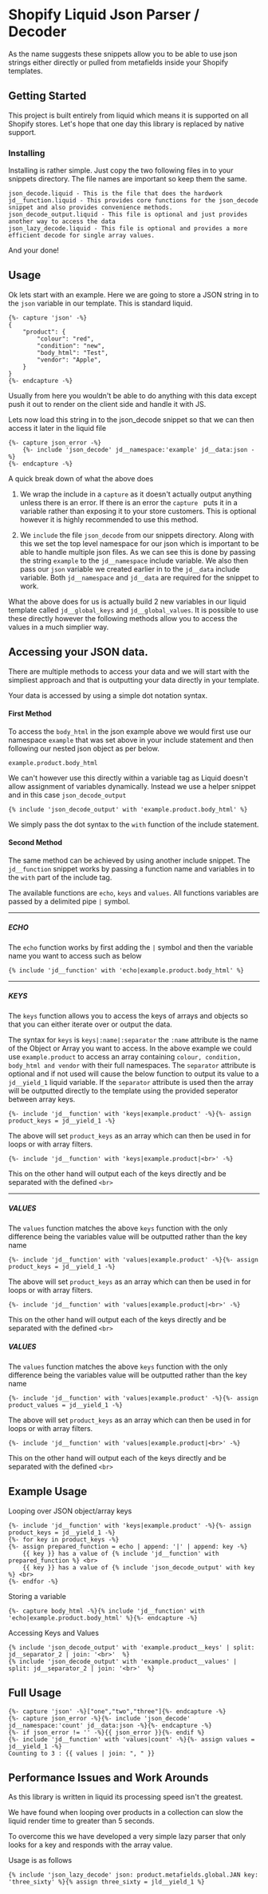 # Shopify Liquid Json Parser / Decoder

As the name suggests these snippets allow you to be able to use json strings either directly or pulled from metafields inside your Shopify templates.

## Getting Started

This project is built entirely from liquid which means it is supported on all Shopify stores. Let's hope that one day this library is replaced by native support.

### Installing

Installing is rather simple. Just copy the two following files in to your snippets directory. The file names are important so keep them the same.

```
json_decode.liquid - This is the file that does the hardwork
jd__function.liquid - This provides core functions for the json_decode snippet and also provides convenience methods.
json_decode_output.liquid - This file is optional and just provides another way to access the data
json_lazy_decode.liquid - This file is optional and provides a more efficient decode for single array values.
```

And your done!

## Usage

Ok lets start with an example. Here we are going to store a JSON string in to the `json` variable in our template. This is standard liquid.

```liquid
{%- capture 'json' -%}
{
    "product": {
        "colour": "red",
        "condition": "new",
        "body_html": "Test",
        "vendor": "Apple",
	}
}
{%- endcapture -%}
```

Usually from here you wouldn't be able to do anything with this data except push it out to render on the client side and handle it with JS.

Lets now load this string in to the json_decode snippet so that we can then access it later in the liquid file

```liquid
{%- capture json_error -%}
    {%- include 'json_decode' jd__namespace:'example' jd__data:json -%}
{%- endcapture -%}
```

A quick break down of what the above does

1. We wrap the include in a `capture` as it doesn't actually output anything unless there is an error.
If there is an error the `capture ` puts it in a variable rather than exposing it to your store customers.
This is optional however it is highly recommended to use this method.

2. We `include` the file `json_decode` from our snippets directory. Along with this we set the top level namespace for our json which is important to be able to handle multiple json files.
As we can see this is done by passing the string `example` to the `jd__namespace` include variable. We also then pass our `json` variable we created earlier in to the `jd__data` include variable.
Both `jd__namespace` and `jd__data` are required for the snippet to work.

What the above does for us is actually build 2 new variables in our liquid template called `jd__global_keys` and `jd__global_values`. It is possible to use these directly however the
following methods allow you to access the values in a much simplier way.

## Accessing your JSON data.

There are multiple methods to access your data and we will start with the simpliest approach and that is outputting your data directly in your template.

Your data is accessed by using a simple dot notation syntax.

#### First Method


To access the `body_html` in the json example above we would first use our namespace `example` that was set above in your include statement and then following our nested json object as per below.

`example.product.body_html`

We can't however use this directly within a variable tag as Liquid doesn't allow assignment of variables dynamically. Instead we use a helper snippet and in this case `json_decode_output`

`{% include 'json_decode_output' with 'example.product.body_html' %}`

We simply pass the dot syntax to the `with` function of the include statement.

#### Second Method

The same method can be achieved by using another include snippet. The `jd__function` snippet works by passing a function name and variables in to the `with` part of the include tag.

The available functions are `echo`, `keys` and `values`. All functions variables are passed by a delimited pipe `|` symbol.

-----

##### ECHO

The `echo` function works by first adding the `|` symbol and then the variable name you want to access such as below

```liquid
{% include 'jd__function' with 'echo|example.product.body_html' %}
```

-----

##### KEYS

The `keys` function allows you to access the keys of arrays and objects so that you can either iterate over or output the data.

The syntax for `keys` is `keys|:name|:separator` the `:name` attribute is the name of the Object or Array you want to access. In the above example we could use `example.product` to
access an array containing `colour, condition, body_html and vendor` with their full namespaces. The `separator` attribute is optional and if not used will cause the below function to output its
 value to a `jd__yield_1` liquid variable. If the `separator` attribute is used then the array will be outputted directly to the template using the provided seperator between array keys.

```liquid
{%- include 'jd__function' with 'keys|example.product' -%}{%- assign product_keys = jd__yield_1 -%}
```
The above will set `product_keys` as an array which can then be used in for loops or with array filters.

```liquid
{%- include 'jd__function' with 'keys|example.product|<br>' -%}
```

This on the other hand will output each of the keys directly and be separated with the defined `<br>`

-------

##### VALUES

The `values` function matches the above `keys` function with the only difference being the variables value will be outputted rather than the key name

```liquid
{%- include 'jd__function' with 'values|example.product' -%}{%- assign product_keys = jd__yield_1 -%}
```
The above will set `product_keys` as an array which can then be used in for loops or with array filters.

```liquid
{%- include 'jd__function' with 'values|example.product|<br>' -%}
```

This on the other hand will output each of the keys directly and be separated with the defined `<br>`

##### VALUES

The `values` function matches the above `keys` function with the only difference being the variables value will be outputted rather than the key name

```liquid
{%- include 'jd__function' with 'values|example.product' -%}{%- assign product_values = jd__yield_1 -%}
```
The above will set `product_keys` as an array which can then be used in for loops or with array filters.

```liquid
{%- include 'jd__function' with 'values|example.product|<br>' -%}
```

This on the other hand will output each of the keys directly and be separated with the defined `<br>`

## Example Usage

Looping over JSON object/array keys

```liquid
{%- include 'jd__function' with 'keys|example.product' -%}{%- assign product_keys = jd__yield_1 -%}
{%- for key in product_keys -%}
{%- assign prepared_function = echo | append: '|' | append: key -%}
    {{ key }} has a value of {% include 'jd__function' with prepared_function %} <br>
    {{ key }} has a value of {% include 'json_decode_output' with key %} <br>
{%- endfor -%}
```

Storing a variable

```liquid
{%- capture body_html -%}{% include 'jd__function' with 'echo|example.product.body_html' %}{%- endcapture -%}
```

Accessing Keys and Values

```liquid
{% include 'json_decode_output' with 'example.product__keys' | split: jd__separator_2 | join: '<br>'  %}
{% include 'json_decode_output' with 'example.product__values' | split: jd__separator_2 | join: '<br>'  %}
```

## Full Usage

```liquid
{%- capture 'json' -%}["one","two","three"]{%- endcapture -%}
{%- capture json_error -%}{%- include 'json_decode' jd__namespace:'count' jd__data:json -%}{%- endcapture -%}
{%- if json_error != '' -%}{{ json_error }}{%- endif %}
{%- include 'jd__function' with 'values|count' -%}{%- assign values = jd__yield_1 -%}
Counting to 3 : {{ values | join: ", " }}
```

## Performance Issues and Work Arounds

As this library is written in liquid its processing speed isn't the greatest. 

We have found when looping over products in a collection can slow the liquid render time to greater than 5 seconds.

To overcome this we have developed a very simple lazy parser that only looks for a key and responds with the array value.

Usage is as follows

```liquid
{% include 'json_lazy_decode' json: product.metafields.global.JAN key: 'three_sixty' %}{% assign three_sixty = jld__yield_1 %}
```
